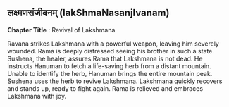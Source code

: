 ## लक्ष्मणसंजीवनम् (lakShmaNasanjIvanam)
**Chapter Title** : Revival of Lakshmana

Ravana strikes Lakshmana with a powerful weapon, leaving him severely wounded. Rama is deeply distressed seeing his brother in such a state. Sushena, the healer, assures Rama that Lakshmana is not dead. He instructs Hanuman to fetch a life-saving herb from a distant mountain. Unable to identify the herb, Hanuman brings the entire mountain peak. Sushena uses the herb to revive Lakshmana. Lakshmana quickly recovers and stands up, ready to fight again. Rama is relieved and embraces Lakshmana with joy.
